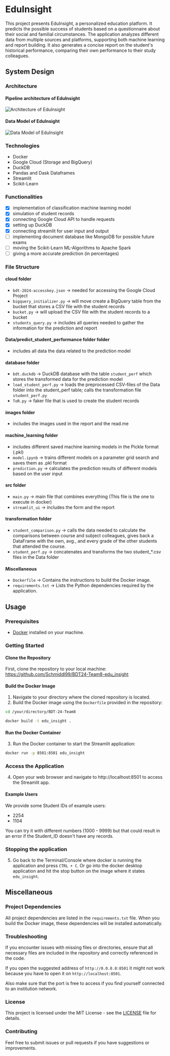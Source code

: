 # EduInsight

This project presents EduInsight, a personalized education platform. It predicts the possible success of students based on a questionnaire about their social and familial circumstances. The application analyzes different data from multiple sources and platforms, supporting both machine learning and report building. It also generates a concise report on the student's historical performance, comparing their own performance to their study colleagues. 

## System Design

### Architecture
#### Pipeline architecture of EduInsight
![Architecture of EduInsight](images/Architecture.png)
#### Data Model of EduInsight
![Data Model of EduInsight](images/Data_Model.png)

### Technologies

- Docker
- Google Cloud (Storage and BigQuery)
- DuckDB
- Pandas and Dask Dataframes
- Streamlit
- Scikit-Learn 

### Functionalities

* [x] implementation of classification machine learning model
* [x] simulation of student records 
* [x] connecting Google Cloud API to handle requests
* [x] setting up DuckDB
* [x] connecting streamlit for user input and output
* [ ] implementing document database like MongoDB for possible future exams
* [ ] moving the Scikit-Learn ML-Algorithms to Apache Spark 
* [ ] giving a more accurate prediction (in percentages)

### File Structure

#### cloud folder
- `bdt-2024-accesskey.json` -> needed for accessing the Google Cloud Project
- `bigquery_initializer.py` -> will move create a BigQuery table from the bucket that stores a CSV file with the student records
- `bucket.py` -> will upload the CSV file with the student records to a bucket 
- `students_query.py` -> includes all queries needed to gather the information for the prediction and report

#### Data/predict_student_performance folder folder
- includes all data the data related to the prediction model

#### database folder
- `bdt.duckdb` -> DuckDB database with the table `student_perf` which stores the transformed data for the prediction model
- `load_student_perf.py` -> loads the preprocessed CSV-files of the Data folder into the student_perf table; calls the transformation file `student_perf.py`
- `ToR.py` -> faker file that is used to create the student records

#### images folder
- includes the images used in the report and the read.me

#### machine_learning folder
- includes different saved machine learning models in the Pickle format (.pkl)
- `model.ipynb` -> trains different models on a parameter grid search and saves them as .pkl format
- `prediction.py` -> calculates the prediction results of different models based on the user input 

#### src folder
- `main.py` -> main file that combines everything (This file is the one to execute in docker)
- `streamlit_ui` -> includes the form and the report

#### transformation folder
- `student_comparison.py` -> calls the data needed to calculate the comparisons between course and subject colleagues, gives back a DataFrame with the own, avg., and every grade of the other students that attended the course.
- `student_perf.py` -> concatenates and transforms the two student_*.csv files in the Data folder 

#### Miscellaneous

- `Dockerfile` -> Contains the instructions to build the Docker image.
- `requirements.txt` -> Lists the Python dependencies required by the application.



## Usage

### Prerequisites

- [Docker](https://docs.docker.com/get-docker/) installed on your machine.

### Getting Started

#### Clone the Repository

First, clone the repository to your local machine: 
https://github.com/Schmiddl99/BDT24-Team8-edu_insight

#### Build the Docker Image

1. Navigate to your directory where the cloned repository is located.
2. Build the Docker image using the `Dockerfile` provided in the repository:

```sh
cd /your/directory/BDT-24-Team8

docker build -t edu_insight .
```

#### Run the Docker Container

3. Run the Docker container to start the Streamlit application:

```sh
docker run -p 8501:8501 edu_insight
```

### Access the Application

4. Open your web browser and navigate to http://localhost:8501 to access the Streamlit app.

#### Example Users

We provide some Student IDs of example users: 
- 2254
- 1104

You can try it with different numbers (1000 - 9999) but that could result in an error if the Student_ID doesn't have any records.

### Stopping the application

5. Go back to the Terminal/Console where docker is running the application and press `CTRL + C`. Or go into the docker desktop application and hit the stop button on the image where it states `edu_insight`.


## Miscellaneous

### Project Dependencies

All project dependencies are listed in the `requirements.txt` file. When you build the Docker image, these dependencies will be installed automatically.

### Troubleshooting

If you encounter issues with missing files or directories, ensure that all necessary files are included in the repository and correctly referenced in the code.

If you open the suggested address of `http://0.0.0.0:8501` it might not work because you have to open it on `http://localhost:8501`. 

Also make sure that the port is free to access if you find yourself connected to an institution network.  

### License

This project is licensed under the MIT License - see the [LICENSE](LICENSE) file for details.

### Contributing

Feel free to submit issues or pull requests if you have suggestions or improvements.

